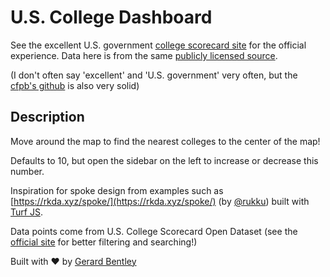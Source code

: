 # U.S. College Dashboard

See the excellent U.S. government [college scorecard site](https://collegescorecard.ed.gov/) for the official experience.
Data here is from the same [publicly licensed source](https://catalog.data.gov/dataset/college-scorecard).

(I don't often say 'excellent' and 'U.S. government' very often, but the [cfpb's github](https://github.com/cfpb/consumerfinance.gov) is also very solid)

## Description

Move around the map to find the nearest colleges to the center of the map!

Defaults to 10, but open the sidebar on the left to increase or decrease this number.

Inspiration for spoke design from examples such as [https://rkda.xyz/spoke/](https://rkda.xyz/spoke/) (by [@rukku](https://twitter.com/rukku)) built with [Turf JS](https://turfjs.org/).

Data points come from U.S. College Scorecard Open Dataset (see the [official site](https://collegescorecard.ed.gov/) for better filtering and searching!)

Built with ❤️ by [Gerard Bentley](https://gerardbentley.com)


